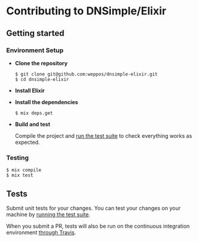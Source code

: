 # Contributing to DNSimple/Elixir

## Getting started

### Environment Setup

-   **Clone the repository**

    ```shell
    $ git clone git@github.com:weppos/dnsimple-elixir.git
    $ cd dnsimple-elixir
    ```

-   **Install Elixir**

-   **Install the dependencies**

    ```shell
    $ mix deps.get
    ```

-   **Build and test**

    Compile the project and [run the test suite](#testing) to check everything works as expected.

### Testing

```shell
$ mix compile
$ mix test
```

## Tests

Submit unit tests for your changes. You can test your changes on your machine by [running the test suite](#testing).

When you submit a PR, tests will also be run on the continuous integration environment [through Travis](https://travis-ci.com/aetrion/dnsimple-php).
